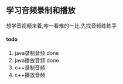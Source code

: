 ## 学习音频录制和播放
想学音视频来着,咋一看难的一比,先找音频练练手

#### todo
1. java录制音频 done
1. java播放音频 done
1. c++录制音频
1. c++播放音频